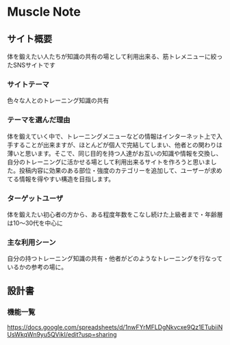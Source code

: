 # Muscle Note

## サイト概要
体を鍛えたい人たちが知識の共有の場として利用出来る、筋トレメニューに絞ったSNSサイトです

### サイトテーマ
色々な人とのトレーニング知識の共有

### テーマを選んだ理由
体を鍛えていく中で、トレーニングメニューなどの情報はインターネット上で入手することが出来ますが、ほとんどが個人で完結してしまい、他者との関わりは薄いと思います。そこで、同じ目的を持つ人達がお互いの知識や情報を交換し、自分のトレーニングに活かせる場として利用出来るサイトを作ろうと思いました。投稿内容に効果のある部位・強度のカテゴリーを追加して、ユーザーが求めてる情報を得やすい構造を目指します。


### ターゲットユーザ
体を鍛えたい初心者の方から、ある程度年数をこなし続けた上級者まで・年齢層は10〜30代を中心に

### 主な利用シーン
自分の持つトレーニング知識の共有・他者がどのようなトレーニングを行なっているかの参考の場に。

## 設計書

### 機能一覧
https://docs.google.com/spreadsheets/d/1nwFYrMFLDgNkvcxe9Qz1ETubiiNUsWkqWn9yu5QVikI/edit?usp=sharing

